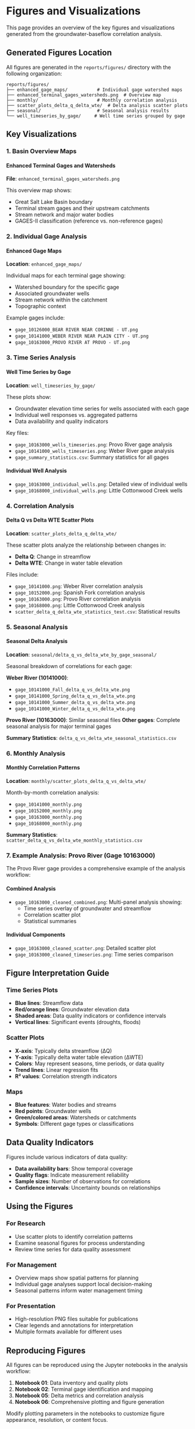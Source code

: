 # Figures and Visualizations

This page provides an overview of the key figures and visualizations generated from the groundwater-baseflow correlation analysis.

## Generated Figures Location

All figures are generated in the `reports/figures/` directory with the following organization:

```
reports/figures/
├── enhanced_gage_maps/           # Individual gage watershed maps
├── enhanced_terminal_gages_watersheds.png  # Overview map
├── monthly/                      # Monthly correlation analysis
├── scatter_plots_delta_q_delta_wte/  # Delta analysis scatter plots
├── seasonal/                     # Seasonal analysis results
└── well_timeseries_by_gage/     # Well time series grouped by gage
```

## Key Visualizations

### 1. Basin Overview Maps

#### Enhanced Terminal Gages and Watersheds
**File**: `enhanced_terminal_gages_watersheds.png`

This overview map shows:
- Great Salt Lake Basin boundary
- Terminal stream gages and their upstream catchments
- Stream network and major water bodies
- GAGES-II classification (reference vs. non-reference gages)

### 2. Individual Gage Analysis

#### Enhanced Gage Maps
**Location**: `enhanced_gage_maps/`

Individual maps for each terminal gage showing:
- Watershed boundary for the specific gage
- Associated groundwater wells
- Stream network within the catchment
- Topographic context

Example gages include:
- `gage_10126000_BEAR RIVER NEAR CORINNE - UT.png`
- `gage_10141000_WEBER RIVER NEAR PLAIN CITY - UT.png`
- `gage_10163000_PROVO RIVER AT PROVO - UT.png`

### 3. Time Series Analysis

#### Well Time Series by Gage
**Location**: `well_timeseries_by_gage/`

These plots show:
- Groundwater elevation time series for wells associated with each gage
- Individual well responses vs. aggregated patterns
- Data availability and quality indicators

Key files:
- `gage_10163000_wells_timeseries.png`: Provo River gage analysis
- `gage_10141000_wells_timeseries.png`: Weber River gage analysis
- `gage_summary_statistics.csv`: Summary statistics for all gages

#### Individual Well Analysis
- `gage_10163000_individual_wells.png`: Detailed view of individual wells
- `gage_10168000_individual_wells.png`: Little Cottonwood Creek wells

### 4. Correlation Analysis

#### Delta Q vs Delta WTE Scatter Plots
**Location**: `scatter_plots_delta_q_delta_wte/`

These scatter plots analyze the relationship between changes in:
- **Delta Q**: Change in streamflow
- **Delta WTE**: Change in water table elevation

Files include:
- `gage_10141000.png`: Weber River correlation analysis
- `gage_10152000.png`: Spanish Fork correlation analysis
- `gage_10163000.png`: Provo River correlation analysis
- `gage_10168000.png`: Little Cottonwood Creek analysis
- `scatter_delta_q_delta_wte_statistics_test.csv`: Statistical results

### 5. Seasonal Analysis

#### Seasonal Delta Analysis
**Location**: `seasonal/delta_q_vs_delta_wte_by_gage_seasonal/`

Seasonal breakdown of correlations for each gage:

**Weber River (10141000)**:
- `gage_10141000_Fall_delta_q_vs_delta_wte.png`
- `gage_10141000_Spring_delta_q_vs_delta_wte.png`
- `gage_10141000_Summer_delta_q_vs_delta_wte.png`
- `gage_10141000_Winter_delta_q_vs_delta_wte.png`

**Provo River (10163000)**: Similar seasonal files
**Other gages**: Complete seasonal analysis for major terminal gages

**Summary Statistics**: `delta_q_vs_delta_wte_seasonal_statistics.csv`

### 6. Monthly Analysis

#### Monthly Correlation Patterns
**Location**: `monthly/scatter_plots_delta_q_vs_delta_wte/`

Month-by-month correlation analysis:
- `gage_10141000_monthly.png`
- `gage_10152000_monthly.png`
- `gage_10163000_monthly.png`
- `gage_10168000_monthly.png`

**Summary Statistics**: `scatter_delta_q_vs_delta_wte_monthly_statistics.csv`

### 7. Example Analysis: Provo River (Gage 10163000)

The Provo River gage provides a comprehensive example of the analysis workflow:

#### Combined Analysis
- `gage_10163000_cleaned_combined.png`: Multi-panel analysis showing:
  - Time series overlay of groundwater and streamflow
  - Correlation scatter plot
  - Statistical summaries

#### Individual Components
- `gage_10163000_cleaned_scatter.png`: Detailed scatter plot
- `gage_10163000_cleaned_timeseries.png`: Time series comparison

## Figure Interpretation Guide

### Time Series Plots
- **Blue lines**: Streamflow data
- **Red/orange lines**: Groundwater elevation data
- **Shaded areas**: Data quality indicators or confidence intervals
- **Vertical lines**: Significant events (droughts, floods)

### Scatter Plots
- **X-axis**: Typically delta streamflow (ΔQ)
- **Y-axis**: Typically delta water table elevation (ΔWTE)
- **Colors**: May represent seasons, time periods, or data quality
- **Trend lines**: Linear regression fits
- **R² values**: Correlation strength indicators

### Maps
- **Blue features**: Water bodies and streams
- **Red points**: Groundwater wells
- **Green/colored areas**: Watersheds or catchments
- **Symbols**: Different gage types or classifications

## Data Quality Indicators

Figures include various indicators of data quality:

- **Data availability bars**: Show temporal coverage
- **Quality flags**: Indicate measurement reliability
- **Sample sizes**: Number of observations for correlations
- **Confidence intervals**: Uncertainty bounds on relationships

## Using the Figures

### For Research
- Use scatter plots to identify correlation patterns
- Examine seasonal figures for process understanding
- Review time series for data quality assessment

### For Management
- Overview maps show spatial patterns for planning
- Individual gage analyses support local decision-making
- Seasonal patterns inform water management timing

### For Presentation
- High-resolution PNG files suitable for publications
- Clear legends and annotations for interpretation
- Multiple formats available for different uses

## Reproducing Figures

All figures can be reproduced using the Jupyter notebooks in the analysis workflow:

1. **Notebook 01**: Data inventory and quality plots
2. **Notebook 02**: Terminal gage identification and mapping
3. **Notebook 05**: Delta metrics and correlation analysis
4. **Notebook 06**: Comprehensive plotting and figure generation

Modify plotting parameters in the notebooks to customize figure appearance, resolution, or content focus.